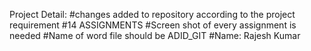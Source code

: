 Project Detail: 
#changes added to repository according to the project requirement
#14 ASSIGNMENTS
#Screen shot of every assignment is needed
#Name of word file should be ADID_GIT
#Name: Rajesh Kumar